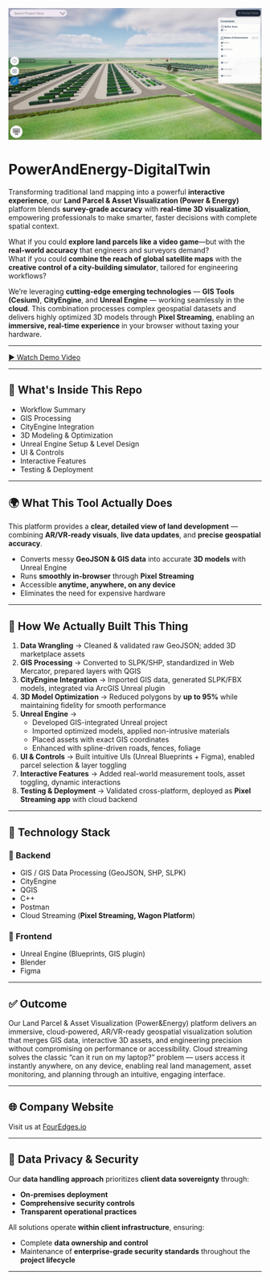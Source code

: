 ![Power & Energy Digital Twin](./assets/cover-image.png)
# PowerAndEnergy-DigitalTwin

Transforming traditional land mapping into a powerful **interactive experience**, our **Land Parcel & Asset Visualization (Power & Energy)** platform blends **survey-grade accuracy** with **real-time 3D visualization**, empowering professionals to make smarter, faster decisions with complete spatial context.  

What if you could **explore land parcels like a video game**—but with the **real-world accuracy** that engineers and surveyors demand?  
What if you could **combine the reach of global satellite maps** with the **creative control of a city-building simulator**, tailored for engineering workflows?  

We’re leveraging **cutting-edge emerging technologies** — **GIS Tools (Cesium)**, **CityEngine**, and **Unreal Engine** — working seamlessly in the **cloud**. This combination processes complex geospatial datasets and delivers highly optimized 3D models through **Pixel Streaming**, enabling an **immersive, real-time experience** in your browser without taxing your hardware.  

---

[▶ Watch Demo Video](https://drive.google.com/file/d/1jD1Py9gRPEg70Wa1NUrluBg1OCAKGTLc/view?usp=drive_link)

---

## 📑 What's Inside This Repo
- Workflow Summary  
- GIS Processing  
- CityEngine Integration  
- 3D Modeling & Optimization  
- Unreal Engine Setup & Level Design  
- UI & Controls  
- Interactive Features  
- Testing & Deployment  

---

## 🌍 What This Tool Actually Does
This platform provides a **clear, detailed view of land development** — combining **AR/VR-ready visuals**, **live data updates**, and **precise geospatial accuracy**.  

- Converts messy **GeoJSON & GIS data** into accurate **3D models** with Unreal Engine  
- Runs **smoothly in-browser** through **Pixel Streaming**  
- Accessible **anytime, anywhere, on any device**  
- Eliminates the need for expensive hardware  

---

## 🔄 How We Actually Built This Thing

1. **Data Wrangling** → Cleaned & validated raw GeoJSON; added 3D marketplace assets  
2. **GIS Processing** → Converted to SLPK/SHP, standardized in Web Mercator, prepared layers with QGIS  
3. **CityEngine Integration** → Imported GIS data, generated SLPK/FBX models, integrated via ArcGIS Unreal plugin  
4. **3D Model Optimization** → Reduced polygons by **up to 95%** while maintaining fidelity for smooth performance  
5. **Unreal Engine** →  
   - Developed GIS-integrated Unreal project  
   - Imported optimized models, applied non-intrusive materials  
   - Placed assets with exact GIS coordinates  
   - Enhanced with spline-driven roads, fences, foliage  
6. **UI & Controls** → Built intuitive UIs (Unreal Blueprints + Figma), enabled parcel selection & layer toggling  
7. **Interactive Features** → Added real-world measurement tools, asset toggling, dynamic interactions  
8. **Testing & Deployment** → Validated cross-platform, deployed as **Pixel Streaming app** with cloud backend  

---

## 🎯 Technology Stack

### 🔹 Backend
- GIS / GIS Data Processing (GeoJSON, SHP, SLPK)  
- CityEngine  
- QGIS  
- C++  
- Postman  
- Cloud Streaming (**Pixel Streaming, Wagon Platform**)  

### 🔹 Frontend
- Unreal Engine (Blueprints, GIS plugin)  
- Blender  
- Figma  

---

## ✅ Outcome
Our Land Parcel & Asset Visualization (Power&Energy) platform delivers an immersive, cloud-powered, AR/VR-ready geospatial visualization solution that merges GIS data, interactive 3D assets, and engineering precision without compromising on performance or accessibility. Cloud streaming solves the classic “can it run on my laptop?” problem — users access it instantly anywhere, on any device, enabling real land management, asset monitoring, and planning through an intuitive, engaging interface.

---

## 🌐 Company Website
Visit us at [FourEdges.io](https://fouredges.io/)

---

## 🔐 Data Privacy & Security
Our **data handling approach** prioritizes **client data sovereignty** through:  
- **On-premises deployment**  
- **Comprehensive security controls**  
- **Transparent operational practices**  

All solutions operate **within client infrastructure**, ensuring:  
- Complete **data ownership and control**  
- Maintenance of **enterprise-grade security standards** throughout the **project lifecycle**

---
